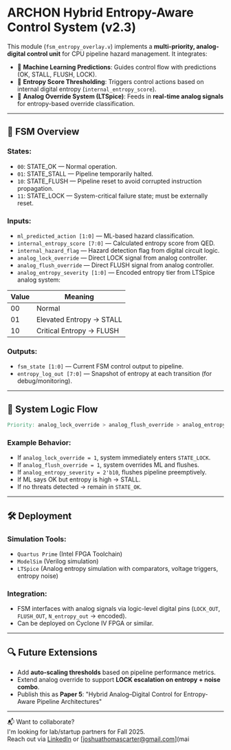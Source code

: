 # ARCHON Hybrid Entropy-Aware Control System (v2.3)

This module (`fsm_entropy_overlay.v`) implements a **multi-priority, analog-digital control unit** for CPU pipeline hazard management. It integrates:

- 🧠 **Machine Learning Predictions**: Guides control flow with predictions (OK, STALL, FLUSH, LOCK).
- 🔀 **Entropy Score Thresholding**: Triggers control actions based on internal digital entropy (`internal_entropy_score`).
- 🔌 **Analog Override System (LTSpice)**: Feeds in **real-time analog signals** for entropy-based override classification.

---

## 🔁 FSM Overview

### States:
- `00`: STATE_OK — Normal operation.
- `01`: STATE_STALL — Pipeline temporarily halted.
- `10`: STATE_FLUSH — Pipeline reset to avoid corrupted instruction propagation.
- `11`: STATE_LOCK — System-critical failure state; must be externally reset.

### Inputs:
- `ml_predicted_action [1:0]` — ML-based hazard classification.
- `internal_entropy_score [7:0]` — Calculated entropy score from QED.
- `internal_hazard_flag` — Hazard detection flag from digital circuit logic.
- `analog_lock_override` — Direct LOCK signal from analog controller.
- `analog_flush_override` — Direct FLUSH signal from analog controller.
- `analog_entropy_severity [1:0]` — Encoded entropy tier from LTSpice analog system:

| Value | Meaning               |
|-------|------------------------|
| 00    | Normal                |
| 01    | Elevated Entropy → STALL |
| 10    | Critical Entropy → FLUSH |

### Outputs:
- `fsm_state [1:0]` — Current FSM control output to pipeline.
- `entropy_log_out [7:0]` — Snapshot of entropy at each transition (for debug/monitoring).

---

## 🔬 System Logic Flow

```verilog
Priority: analog_lock_override > analog_flush_override > analog_entropy_severity > ML prediction > digital hazard
```

### Example Behavior:

- If `analog_lock_override = 1`, system immediately enters `STATE_LOCK`.
- If `analog_flush_override = 1`, system overrides ML and flushes.
- If `analog_entropy_severity = 2'b10`, flushes pipeline preemptively.
- If ML says OK but entropy is high → STALL.
- If no threats detected → remain in `STATE_OK`.

---

## 🛠️ Deployment

### Simulation Tools:
- `Quartus Prime` (Intel FPGA Toolchain)
- `ModelSim` (Verilog simulation)
- `LTSpice` (Analog entropy simulation with comparators, voltage triggers, entropy noise)

### Integration:
- FSM interfaces with analog signals via logic-level digital pins (`LOCK_OUT`, `FLUSH_OUT`, `N_entropy_out` → encoded).
- Can be deployed on Cyclone IV FPGA or similar.

---

## 🔍 Future Extensions

- Add **auto-scaling thresholds** based on pipeline performance metrics.
- Extend analog override to support **LOCK escalation on entropy + noise combo**.
- Publish this as **Paper 5**: "Hybrid Analog–Digital Control for Entropy-Aware Pipeline Architectures"

---
📬 Want to collaborate?  
I'm looking for lab/startup partners for Fall 2025.  
Reach out via [LinkedIn](https://www.linkedin.com/in/joshua-carter-898868356/) or [joshuathomascarter@gmail.com](mai

